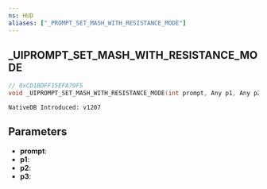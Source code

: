 ```yaml
---
ns: HUD
aliases: ["_PROMPT_SET_MASH_WITH_RESISTANCE_MODE"]
---
```

## _UIPROMPT_SET_MASH_WITH_RESISTANCE_MODE

```c
// 0xCD1BDFF15EFA79F5
void _UIPROMPT_SET_MASH_WITH_RESISTANCE_MODE(int prompt, Any p1, Any p2, Any p3);
```

```
NativeDB Introduced: v1207
```

## Parameters
* **prompt**:
* **p1**:
* **p2**:
* **p3**:
